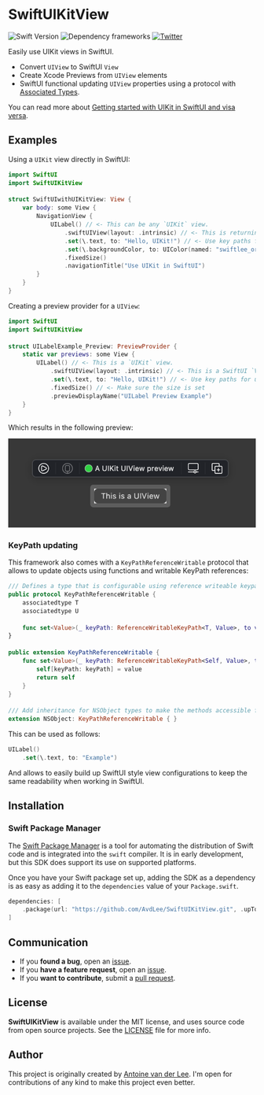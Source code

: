 # SwiftUIKitView
![Swift Version](https://img.shields.io/badge/Swift-5.3-F16D39.svg?style=flat) ![Dependency frameworks](https://img.shields.io/badge/Supports-_Swift_Package_Manager-F16D39.svg?style=flat) [![Twitter](https://img.shields.io/badge/twitter-@Twannl-blue.svg?style=flat)](https://twitter.com/twannl)

Easily use UIKit views in SwiftUI.

- Convert `UIView` to SwiftUI `View`
- Create Xcode Previews from `UIView` elements
- SwiftUI functional updating `UIView` properties using a protocol with [Associated Types](https://www.avanderlee.com/swift/associated-types-protocols/).

You can read more about [Getting started with UIKit in SwiftUI and visa versa](https://www.avanderlee.com/swiftui/integrating-swiftui-with-uikit/).

## Examples

Using a `UIKit` view directly in SwiftUI:

```swift
import SwiftUI
import SwiftUIKitView

struct SwiftUIwithUIKitView: View {
    var body: some View {
        NavigationView {
            UILabel() // <- This can be any `UIKit` view.
                .swiftUIView(layout: .intrinsic) // <- This is returning a SwiftUI `View`.
                .set(\.text, to: "Hello, UIKit!") // <- Use key paths for updates.
                .set(\.backgroundColor, to: UIColor(named: "swiftlee_orange"))
                .fixedSize()
                .navigationTitle("Use UIKit in SwiftUI")
        }
    }
}
```

Creating a preview provider for a `UIView`:

```swift
import SwiftUI
import SwiftUIKitView

struct UILabelExample_Preview: PreviewProvider {
    static var previews: some View {
        UILabel() // <- This is a `UIKit` view.
            .swiftUIView(layout: .intrinsic) // <- This is a SwiftUI `View`.
            .set(\.text, to: "Hello, UIKit!") // <- Use key paths for updates.
            .fixedSize() // <- Make sure the size is set
            .previewDisplayName("UILabel Preview Example")
    }
}
```

Which results in the following preview:

<img src="Assets/uikit_uiview_preview.png" width="750"/>

### KeyPath updating

This framework also comes with a `KeyPathReferenceWritable` protocol that allows to update objects using functions and writable KeyPath references:

```swift
/// Defines a type that is configurable using reference writeable keypaths.
public protocol KeyPathReferenceWritable {
    associatedtype T
    associatedtype U
    
    func set<Value>(_ keyPath: ReferenceWritableKeyPath<T, Value>, to value: Value) -> U
}

public extension KeyPathReferenceWritable {
    func set<Value>(_ keyPath: ReferenceWritableKeyPath<Self, Value>, to value: Value) -> Self {
        self[keyPath: keyPath] = value
        return self
    }
}

/// Add inheritance for NSObject types to make the methods accessible for many default types.
extension NSObject: KeyPathReferenceWritable { }
```

This can be used as follows:

```swift
UILabel()
    .set(\.text, to: "Example")
```

And allows to easily build up SwiftUI style view configurations to keep the same readability when working in SwiftUI.

## Installation

### Swift Package Manager

The [Swift Package Manager](https://swift.org/package-manager/) is a tool for automating the distribution of Swift code and is integrated into the `swift` compiler. It is in early development, but this SDK does support its use on supported platforms. 

Once you have your Swift package set up, adding the SDK as a dependency is as easy as adding it to the `dependencies` value of your `Package.swift`.

```swift
dependencies: [
    .package(url: "https://github.com/AvdLee/SwiftUIKitView.git", .upToNextMajor(from: "1.0.0"))
]
```

## Communication

- If you **found a bug**, open an [issue](https://github.com/AvdLee/SwiftUIKitView/issues).
- If you **have a feature request**, open an [issue](https://github.com/AvdLee/SwiftUIKitView/issues).
- If you **want to contribute**, submit a [pull request](https://github.com/AvdLee/SwiftUIKitView/pulls).


## License

**SwiftUIKitView** is available under the MIT license, and uses source code from open source projects. See the [LICENSE](https://github.com/AvdLee/SwiftUIKitView/blob/main/LICENSE) file for more info.

## Author

This project is originally created by [Antoine van der Lee](https://www.twitter.com/twannl). I'm open for contributions of any kind to make this project even better.
